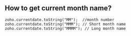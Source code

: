 ## How to get current month name?
```
zoho.currentdate.toString("MM");  //month number
zoho.currentdate.toString("MMM"); // Short month name 
zoho.currentdate.toString("MMMM"); // Long month name 
```
